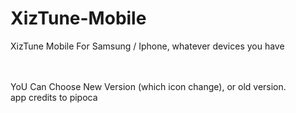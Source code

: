 # XizTune-Mobile
XizTune Mobile For Samsung / Iphone, whatever devices you have

<br>
<br>
YoU Can Choose New Version (which icon change), or old version.

<br>
app credits to pipoca
